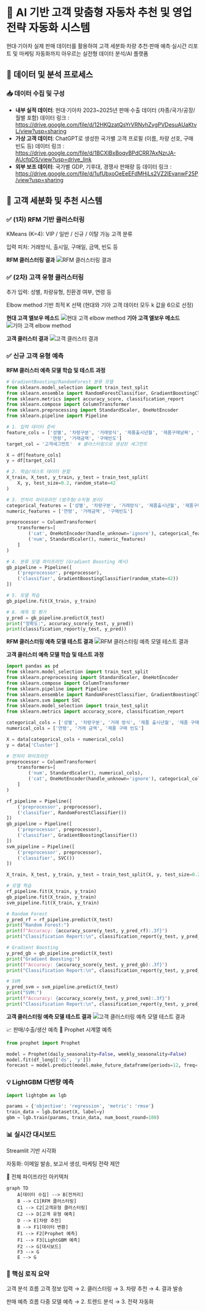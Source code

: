 # 🚗 AI 기반 고객 맞춤형 자동차 추천 및 영업전략 자동화 시스템

현대·기아차 실제 판매 데이터를 활용하여 고객 세분화·차량 추천·판매 예측·실시간 리포트 및 마케팅 자동화까지 아우르는 실전형 데이터 분석/AI 플랫폼

## 📂 데이터 및 분석 프로세스

### 📥 데이터 수집 및 구성
- **내부 실적 데이터**: 현대·기아차 2023~2025년 판매·수출 데이터 (차종/국가/공장/월별 포함)
        데이터 링크 : https://drive.google.com/file/d/12HKQzatQsYrVRNyhZygPVDesuAUaKtvL/view?usp=sharing
- **가상 고객 데이터**: ChatGPT로 생성한 국가별 고객 프로필 (이름, 차량 선호, 구매 빈도 등) 
         데이터 링크 : https://drive.google.com/file/d/1BCXIBxBoqvBPdCRR7AxNzrJA-AUcfqDS/view?usp=drive_link
- **외부 보조 데이터**: 국가별 GDP, 기후대, 경쟁사 판매량 등
           데이터 링크 : https://drive.google.com/file/d/1ufUbxoOeEeEFdMHjLs2VZ2lEvanwF25P/view?usp=sharing




## 👥 고객 세분화 및 추천 시스템
### ✅ (1차) RFM 기반 클러스터링
KMeans (K=4): VIP / 일반 / 신규 / 이탈 가능 고객 분류

입력 피처: 거래방식, 출시일, 구매일, 금액, 빈도 등

**RFM 클러스터링 결과**
![RFM 클러스터링 결과](image/segment_result.png)

### ✅ (2차) 고객 유형 클러스터링
추가 입력: 성별, 차량유형, 친환경 여부, 연령 등

Elbow method 기반 최적 K 선택 (현대와 기아 고객 데이터 모두 k 값을 6으로 선정)

**현대 고객 엘보우 메소드**
![현대 고객 elbow method](image/hyundai_elbow.png)
**기아 고객 엘보우 메소드**
![기아 고객 elbow method](image/kia_elbow.png)

**고객 클러스터  결과**
![고객 클러스터  결과](image/clustering_result.png)


### ✅ 신규 고객 유형 예측

**RFM 클러스터 예측 모델 학습 및 테스트 과정**

``` python
# GradientBoosting/RandomForest 분류 모델
from sklearn.model_selection import train_test_split
from sklearn.ensemble import RandomForestClassifier, GradientBoostingClassifier
from sklearn.metrics import accuracy_score, classification_report
from sklearn.compose import ColumnTransformer
from sklearn.preprocessing import StandardScaler, OneHotEncoder
from sklearn.pipeline import Pipeline

# 1. 입력 데이터 준비
feature_cols = ['성별', '차량구분', '거래방식', '제품출시년월', '제품구매날짜', '친환경차',
                '연령', '거래금액', '구매빈도']
target_col = '고객세그먼트'  # 클러스터링으로 생성된 세그먼트

X = df[feature_cols]
y = df[target_col]

# 2. 학습/테스트 데이터 분할
X_train, X_test, y_train, y_test = train_test_split(
    X, y, test_size=0.2, random_state=42
)

# 3. 전처리 파이프라인 (범주형/수치형 분리)
categorical_features = ['성별', '차량구분', '거래방식', '제품출시년월', '제품구매날짜', '친환경차']
numeric_features = ['연령', '거래금액', '구매빈도']

preprocessor = ColumnTransformer(
    transformers=[
        ('cat', OneHotEncoder(handle_unknown='ignore'), categorical_features),
        ('num', StandardScaler(), numeric_features)
    ]
)

# 4. 분류 모델 파이프라인 (Gradient Boosting 예시)
gb_pipeline = Pipeline([
    ('preprocessor', preprocessor),
    ('classifier', GradientBoostingClassifier(random_state=42))
])

# 5. 모델 학습
gb_pipeline.fit(X_train, y_train)

# 6. 예측 및 평가
y_pred = gb_pipeline.predict(X_test)
print("정확도:", accuracy_score(y_test, y_pred))
print(classification_report(y_test, y_pred))

```


**RFM 클러스터링 예측 모델 테스트 결과**
![RFM 클러스터링 예측 모델 테스트 결과](image/segment_predict.png)


**고객 클러스터 예측 모델 학습 및 테스트 과정**

``` python
import pandas as pd
from sklearn.model_selection import train_test_split
from sklearn.preprocessing import StandardScaler, OneHotEncoder
from sklearn.compose import ColumnTransformer
from sklearn.pipeline import Pipeline
from sklearn.ensemble import RandomForestClassifier, GradientBoostingClassifier
from sklearn.svm import SVC
from sklearn.model_selection import train_test_split
from sklearn.metrics import accuracy_score, classification_report

categorical_cols = ['성별', '차량구분', '거래 방식', '제품 출시년월', '제품 구매 날짜', '고객 세그먼트', '친환경차']
numerical_cols = ['연령', '거래 금액', '제품 구매 빈도']

X = data[categorical_cols + numerical_cols]
y = data['Cluster']

# 전처리 파이프라인
preprocessor = ColumnTransformer(
    transformers=[
        ('num', StandardScaler(), numerical_cols),
        ('cat', OneHotEncoder(handle_unknown='ignore'), categorical_cols)
    ]
)

rf_pipeline = Pipeline([
    ('preprocessor', preprocessor),
    ('classifier', RandomForestClassifier())
])
gb_pipeline = Pipeline([
    ('preprocessor', preprocessor),
    ('classifier', GradientBoostingClassifier())
])
svm_pipeline = Pipeline([
    ('preprocessor', preprocessor),
    ('classifier', SVC())
])

X_train, X_test, y_train, y_test = train_test_split(X, y, test_size=0.2, random_state=42)

# 모델 학습
rf_pipeline.fit(X_train, y_train)
gb_pipeline.fit(X_train, y_train)
svm_pipeline.fit(X_train, y_train)

# Random Forest
y_pred_rf = rf_pipeline.predict(X_test)
print("Random Forest:")
print(f"Accuracy: {accuracy_score(y_test, y_pred_rf):.3f}")
print("Classification Report:\n", classification_report(y_test, y_pred_rf))

# Gradient Boosting
y_pred_gb = gb_pipeline.predict(X_test)
print("Gradient Boosting:")
print(f"Accuracy: {accuracy_score(y_test, y_pred_gb):.3f}")
print("Classification Report:\n", classification_report(y_test, y_pred_gb))

# SVM
y_pred_svm = svm_pipeline.predict(X_test)
print("SVM:")
print(f"Accuracy: {accuracy_score(y_test, y_pred_svm):.3f}")
print("Classification Report:\n", classification_report(y_test, y_pred_svm))

```

**고객 클러스터링 예측 모델 테스트 결과**
![고객 클러스터링 예측 모델 테스트 결과](image/cluster_predict.png)







📈 판매/수출/생산 예측
🔮 Prophet 시계열 예측
``` python
from prophet import Prophet

model = Prophet(daily_seasonality=False, weekly_seasonality=False)
model.fit(df_long[['ds', 'y']])
forecast = model.predict(model.make_future_dataframe(periods=12, freq='M'))
```

### 💡 LightGBM 다변량 예측
```python
import lightgbm as lgb

params = {'objective': 'regression', 'metric': 'rmse'}
train_data = lgb.Dataset(X, label=y)
gbm = lgb.train(params, train_data, num_boost_round=100)
```
### 📊 실시간 대시보드
Streamlit 기반 시각화

자동화: 이메일 발송, 보고서 생성, 마케팅 전략 제안

🔁 전체 파이프라인 아키텍처
```mermaid
graph TD
    A[데이터 수집] --> B[전처리]
    B --> C1[RFM 클러스터링]
    C1 --> C2[고객유형 클러스터링]
    C2 --> D[고객 유형 예측]
    D --> E[차량 추천]
    B --> F1[데이터 변환]
    F1 --> F2[Prophet 예측]
    F1 --> F3[LightGBM 예측]
    F2 --> G[대시보드]
    F3 --> G
    E --> G
```

### 🧠 핵심 로직 요약
고객 분석 흐름
고객 정보 입력 → 2. 클러스터링 → 3. 차량 추천 → 4. 결과 발송

판매 예측 흐름
다중 모델 예측 → 2. 트렌드 분석 → 3. 전략 자동화
